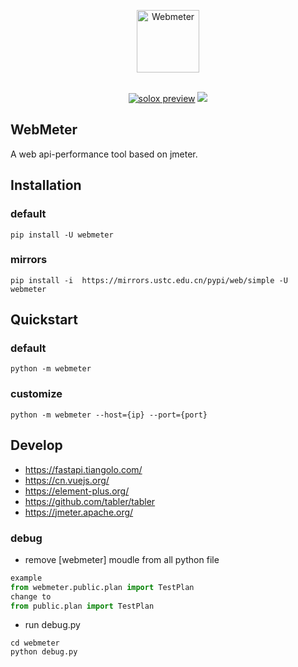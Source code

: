 <p align="center">
<a href="#">
<img src="https://github.com/smart-test-ti/webmeter/blob/main/webmeter/static/image/logo.png?raw=true" alt="Webmeter" width="100">
</a>
<br>
<br>
</p>
<p align="center">
<a href="https://pypi.org/project/webmeter/" target="__blank"><img src="https://img.shields.io/pypi/v/webmeter" alt="solox preview"></a>
<a href="https://pepy.tech/project/solox" target="__blank"><img src="https://static.pepy.tech/personalized-badge/webmeter?period=total&units=international_system&left_color=grey&right_color=orange&left_text=downloads"></a>

<br>
</p>

## WebMeter

A web api-performance tool based on jmeter.

## Installation

### default

```shell
pip install -U webmeter
```

### mirrors

```shell
pip install -i  https://mirrors.ustc.edu.cn/pypi/web/simple -U webmeter
```

## Quickstart

### default

```shell
python -m webmeter
```

### customize

```shell
python -m webmeter --host={ip} --port={port}
```

## Develop

* https://fastapi.tiangolo.com/
* https://cn.vuejs.org/
* https://element-plus.org/
* https://github.com/tabler/tabler
* https://jmeter.apache.org/

### debug

* remove [webmeter] moudle from all python file

```python
example
from webmeter.public.plan import TestPlan  
change to 
from public.plan import TestPlan
```

* run debug.py

```shell
cd webmeter
python debug.py
```
